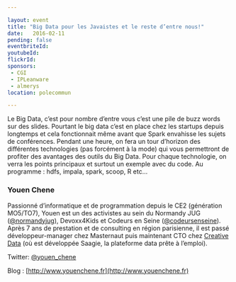 ```yaml
---

layout: event
title: "Big Data pour les Javaistes et le reste d’entre nous!"
date:   2016-02-11
pending: false
eventbriteId: 
youtubeId:
flickrId: 
sponsors:
 - CGI
 - IPLeanware
 - almerys
location: polecommun

---
```


Le Big Data, c’est pour nombre d’entre vous c’est une pile de buzz words sur des slides. Pourtant le big data c’est en place chez les startups depuis longtemps et cela fonctionnait même avant que Spark envahisse les sujets de conférences.
Pendant une heure, on fera un tour d’horizon des différentes technologies (pas forcément à la mode) qui vous permettront de profiter des avantages des outils du Big Data.
Pour chaque technologie, on verra les points principaux et surtout un exemple avec du code. Au programme : hdfs, impala, spark, scoop, R etc...

### Youen Chene

Passionné d’informatique et de programmation depuis le CE2 (génération MO5/TO7), Youen est un des activistes au sein du Normandy JUG ([@normandyjug](https://twitter.com/normandyjug)), Devoxx4Kids et Codeurs en Seine ([@codeursenseine](https://twitter.com/codeursenseine)).
Après 7 ans de prestation et de consulting en région parisienne, il est passé développeur-manager chez Masternaut puis maintenant CTO chez [Creative Data](https://www.creativedata.fr/) (où est développée Saagie, la plateforme data prête à l’emploi).

Twitter: [@youen_chene](https://twitter.com/youen_chene)

Blog : [http://www.youenchene.fr](http://www.youenchene.fr)
